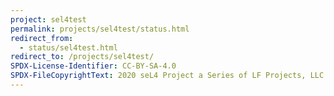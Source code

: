 ```yaml
---
project: sel4test
permalink: projects/sel4test/status.html
redirect_from:
  - status/sel4test.html
redirect_to: /projects/sel4test/
SPDX-License-Identifier: CC-BY-SA-4.0
SPDX-FileCopyrightText: 2020 seL4 Project a Series of LF Projects, LLC.
---
```

